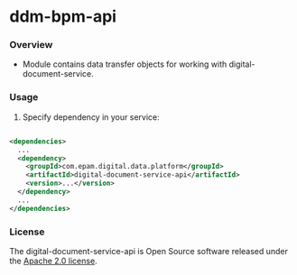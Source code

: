 # ddm-bpm-api

### Overview

* Module contains data transfer objects for working with digital-document-service.

### Usage

1. Specify dependency in your service:

```xml

<dependencies>
  ...
  <dependency>
    <groupId>com.epam.digital.data.platform</groupId>
    <artifactId>digital-document-service-api</artifactId>
    <version>...</version>
  </dependency>
  ...
</dependencies>
```

### License

The digital-document-service-api is Open Source software released under
the [Apache 2.0 license](https://www.apache.org/licenses/LICENSE-2.0).